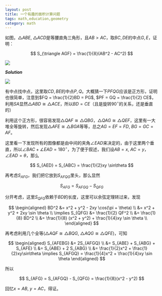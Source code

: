 ```yaml
---
layout: post
title: 一个有趣的面积计算问题
tags: math,education,geometry
category: math
---
```



如图，$\triangle ABE$, $\triangle ACD$是等腰直角三角形，且$AB > AC$，取$BC, DE$的中点$G, E$，证明：

$$
    S_{\triangle AGF} = \frac{1}{8}(AB^2 - AC^2)
$$

![](https://crsando.github.io/images/2025-07-16/B-001.png)

***Solution***

![](https://crsando.github.io/images/2025-07-16/B-001-Ans-2.png)

有中点找中点，这里取$CD, BE$的中点$P,Q$。大概猜一下$PFQG$应该是正方形，证明也很简单，注意到$FQ = \frac{1}{2}BD = PG$, $PF = GQ = \frac{1}{2} CE$，利用$SA$显然$\triangle ABD \cong \triangle ACE$，所以$BD = CE$（且是旋转$90^\circ$的关系，还是垂直的）

利用这个正方形，很容易发现$\triangle QAF \cong \triangle QBG$，$\triangle QAG \cong \triangle QEF$，这里有一大堆全等旋转，然后发现$\triangle AFE \cong \triangle BGA$等等，总之$AG = EF = FD$, $BG = GC = AF$。

这里看一下发现所有的图像都是由中间的夹角$\angle EAD$来决定的，由于这里两个垂直，所以$\angle BAC + \angle EAD = 180^\circ$，为了便于叙述，我们设$AB = x$, $AC = y$，$\angle EAD = \theta$，那么

$$
    S_{AED} = S_{ABC} = \frac{1}{2}xy \sin\theta
$$

再考虑$S_{AFG}$，我们把它放到$S_{AFQG}$里头，那么显然

$$
    S_{AFG} = S_{AFGQ} - S_{QFG}
$$

分开考虑，这里$S_{QFG}$依赖于$BD$的长度，这里可以余弦定理转过来，发现

$$
\begin{aligned}
    BD^2 &= x^2 + y^2 - 2xy \cos(\pi + \theta)  \\
        &= x^2 + y^2 + 2xy \sin \theta \\
    \implies S_{QFG} &=  \frac{1}{2} QF^2 \\
    &=  \frac{1}{8} BD^2 \\
    &=  \frac{1}{8} (x^2 + y^2) + \frac{1}{4}xy \sin \theta \\
\end{aligned}
$$

再考虑利用几个全等($\triangle AQF \cong \triangle BQG$, $\triangle AQG \cong \triangle QFE$)，可知

$$
\begin{aligned}
    S_{AFEBG} &= 2S_{AFGQ}  \\
    &= S_{ABE} + S_{ABG} + S_{AFE} \\
    &= S_{ABE} + 2 S_{ABG} \\
    &= \frac{1}{2}x^2 + \frac{1}{2}xy\sin\theta
\implies S_{AFGQ} = \frac{1}{4}x^2 + \frac{1}{4}xy \sin \theta
\end{aligned}
$$

所以

$$
    S_{AFG} = S_{AFGQ} - S_{QFG} = \frac{1}{8}(x^2 - y^2)
$$

回忆$x = AB$, $y = AC$，得证。
